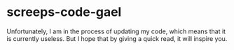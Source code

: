 # screeps-code-gael
Unfortunately, I am in the process of updating my code, which means that it is currently useless. But I hope that by giving a quick read, it will inspire you.

